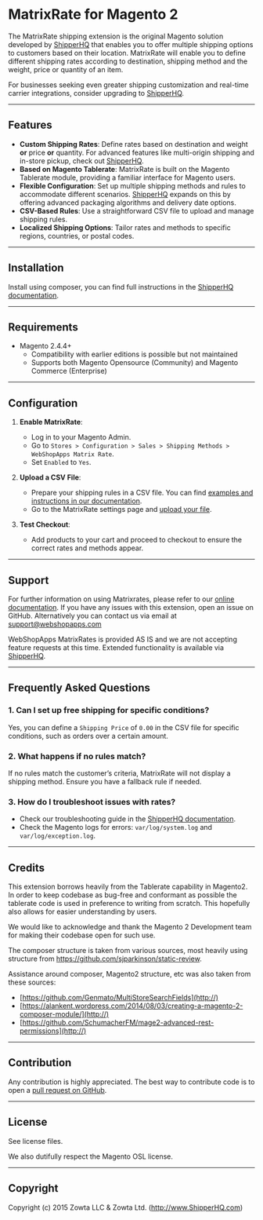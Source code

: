 # MatrixRate for Magento 2
The MatrixRate shipping extension is the original Magento solution developed by [ShipperHQ](https://shipperhq.com) that enables you to offer multiple shipping options to customers based on their location. MatrixRate will enable you to define different shipping rates according to destination, shipping method and the weight, price or quantity of an item.

For businesses seeking even greater shipping customization and real-time carrier integrations, consider upgrading to [ShipperHQ](https://shipperhq.com).

---

## Features

- **Custom Shipping Rates**: Define rates based on destination and weight **or** price **or** quantity. For advanced features like multi-origin shipping and in-store pickup, check out [ShipperHQ](https://shipperhq.com).
- **Based on Magento Tablerate**: MatrixRate is built on the Magento Tablerate module, providing a familiar interface for Magento users.
- **Flexible Configuration**: Set up multiple shipping methods and rules to accommodate different scenarios. [ShipperHQ](https://shipperhq.com) expands on this by offering advanced packaging algorithms and delivery date options.
- **CSV-Based Rules**: Use a straightforward CSV file to upload and manage shipping rules.
- **Localized Shipping Options**: Tailor rates and methods to specific regions, countries, or postal codes.

---

## Installation
Install using composer, you can find full instructions in the [ShipperHQ documentation](https://docs.shipperhq.com/installing-the-magento-2-webshopapps-matrixrate-extension/).

---

## Requirements

- Magento 2.4.4+
    - Compatibility with earlier editions is possible but not maintained
    - Supports both Magento Opensource (Community) and Magento Commerce (Enterprise)

---

## Configuration

1. **Enable MatrixRate**:
    - Log in to your Magento Admin.
    - Go to `Stores > Configuration > Sales > Shipping Methods > WebShopApps Matrix Rate`.
    - Set `Enabled` to `Yes`.

2. **Upload a CSV File**:
    - Prepare your shipping rules in a CSV file. You can find [examples and instructions in our documentation](https://docs.shipperhq.com/category/configuration/webshopapps-extensions/matrixrates/).
    - Go to the MatrixRate settings page and [upload your file](https://docs.shipperhq.com/1878-2/#How_to_Upload_a_CSV_File).

3. **Test Checkout**:
    - Add products to your cart and proceed to checkout to ensure the correct rates and methods appear.

---

## Support

For further information on using Matrixrates, please refer to our [online documentation](https://docs.shipperhq.com/category/configuration/webshopapps-extensions/matrixrates/). If you have any issues with this extension, open an issue on GitHub. Alternatively you can contact us via email at support@webshopapps.com

WebShopApps MatrixRates is provided AS IS and we are not accepting feature requests at this time. Extended functionality is available via [ShipperHQ](https://shipperhq.com).

---

## Frequently Asked Questions

### 1. Can I set up free shipping for specific conditions?
Yes, you can define a `Shipping Price` of `0.00` in the CSV file for specific conditions, such as orders over a certain amount.

### 2. What happens if no rules match?
If no rules match the customer’s criteria, MatrixRate will not display a shipping method. Ensure you have a fallback rule if needed.

### 3. How do I troubleshoot issues with rates?
- Check our troubleshooting guide in the [ShipperHQ documentation](https://docs.shipperhq.com/troubleshooting-matrixrates/).
- Check the Magento logs for errors: `var/log/system.log` and `var/log/exception.log`.

---

## Credits
This extension borrows heavily from the Tablerate capability in Magento2.  In order to keep codebase as bug-free and
conformant as possible the tablerate code is used in preference to writing from scratch.  This hopefully also
allows for easier understanding by users.

We would like to acknowledge and thank the Magento 2 Development team for making their codebase open for such use.

The composer structure is taken from various sources, most heavily using structure from https://github.com/sjparkinson/static-review.

Assistance around composer, Magento2 structure, etc was also taken from these sources:

* [https://github.com/Genmato/MultiStoreSearchFields](http://)
* [https://alankent.wordpress.com/2014/08/03/creating-a-magento-2-composer-module/](http://)
* [https://github.com/SchumacherFM/mage2-advanced-rest-permissions](http://)

---

## Contribution

Any contribution is highly appreciated. The best way to contribute code is to open a [pull request on GitHub](https://help.github.com/articles/using-pull-requests).

---

## License

See license files.

We also dutifully respect the Magento OSL license.

---

## Copyright

Copyright (c) 2015 Zowta LLC & Zowta Ltd. (http://www.ShipperHQ.com)

